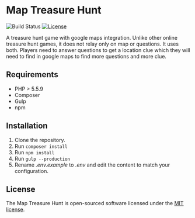 # Map Treasure Hunt

![Build Status](https://img.shields.io/badge/stage-pre--alpha-red.svg)
[![License](https://img.shields.io/badge/licence-MIT-green.svg)](https://packagist.org/packages/laravel/framework)

A treasure hunt game with google maps integration. Unlike other online treasure hunt games, it does not relay only on map or questions. It uses both. Players need to answer questions to get a location clue which they will need to find in google maps to find more questions and more clue.

## Requirements
- PHP > 5.5.9
- Composer
- Gulp
- npm

## Installation
1. Clone the repository.
2. Run `composer install`
3. Run `npm install`
4. Run `gulp --production`
5. Rename _.env.example_ to _.env_ and edit the content to match your configuration.


## License
The Map Treasure Hunt is open-sourced software licensed under the [MIT license](http://opensource.org/licenses/MIT).
